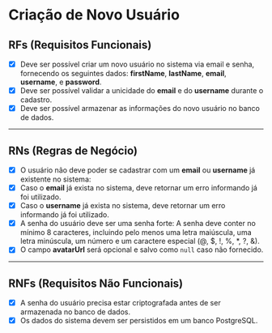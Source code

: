 # Criação de Novo Usuário

## RFs (Requisitos Funcionais)  

- [x] Deve ser possível criar um novo usuário no sistema via email e senha, fornecendo os seguintes dados: **firstName**, **lastName**, **email**, **username**, e **password**.
- [x] Deve ser possível validar a unicidade do **email** e do **username** durante o cadastro.  
- [x] Deve ser possível armazenar as informações do novo usuário no banco de dados.  

---

## RNs (Regras de Negócio)

- [x] O usuário não deve poder se cadastrar com um **email** ou **username** já existente no sistema:  
- [x] Caso o **email** já exista no sistema, deve retornar um erro informando já foi utilizado.  
- [x] Caso o **username** já exista no sistema, deve retornar um erro informando já foi utilizado.  
- [x] A senha do usuário deve ser uma senha forte: A senha deve conter no mínimo 8 caracteres, incluindo pelo menos uma letra maiúscula, uma letra minúscula, um número e um caractere especial (@, $, !, %, *, ?, &).  
- [x] O campo **avatarUrl** será opcional e salvo como `null` caso não fornecido.  

---

## RNFs (Requisitos Não Funcionais)

- [x] A senha do usuário precisa estar criptografada antes de ser armazenada no banco de dados.  
- [x] Os dados do sistema devem ser persistidos em um banco PostgreSQL.
